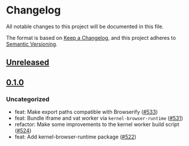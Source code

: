 # Changelog

All notable changes to this project will be documented in this file.

The format is based on [Keep a Changelog](https://keepachangelog.com/en/1.0.0/),
and this project adheres to [Semantic Versioning](https://semver.org/spec/v2.0.0.html).

## [Unreleased]

## [0.1.0]

### Uncategorized

- feat: Make export paths compatible with Browserify ([#533](https://github.com/MetaMask/ocap-kernel/pull/533))
- feat: Bundle iframe and vat worker via `kernel-browser-runtime` ([#531](https://github.com/MetaMask/ocap-kernel/pull/531))
- refactor: Make some improvements to the kernel worker build script ([#524](https://github.com/MetaMask/ocap-kernel/pull/524))
- feat: Add kernel-browser-runtime package ([#522](https://github.com/MetaMask/ocap-kernel/pull/522))

[Unreleased]: https://github.com/MetaMask/ocap-kernel/compare/@metamask/kernel-browser-runtime@0.1.0...HEAD
[0.1.0]: https://github.com/MetaMask/ocap-kernel/releases/tag/@metamask/kernel-browser-runtime@0.1.0
